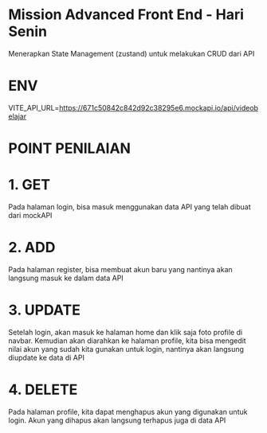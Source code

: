 # Mission Advanced Front End - Hari Senin

Menerapkan State Management (zustand) untuk melakukan CRUD dari API

# ENV
VITE_API_URL=https://671c50842c842d92c38295e6.mockapi.io/api/videobelajar

# POINT PENILAIAN
# 1. GET
   Pada halaman login, bisa masuk menggunakan data API yang telah dibuat dari mockAPI
# 2. ADD
   Pada halaman register, bisa membuat akun baru yang nantinya akan langsung masuk ke dalam data API
# 3. UPDATE
   Setelah login, akan masuk ke halaman home dan klik saja foto profile di navbar. Kemudian akan diarahkan ke halaman profile, kita bisa mengedit nilai akun yang sudah kita gunakan untuk 
   login, nantinya akan langsung diupdate ke data di API
# 4. DELETE
   Pada halaman profile, kita dapat menghapus akun yang digunakan untuk login. Akun yang dihapus akan langsung terhapus juga di data API
